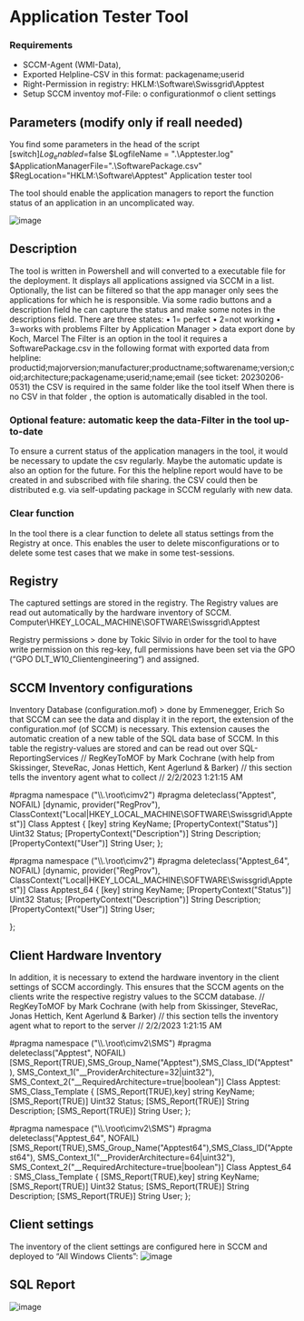# Application Tester Tool

  

### Requirements
-	SCCM-Agent (WMI-Data), 
-	Exported Helpline-CSV in this format: packagename;userid
-	Right-Permission in registry: HKLM:\Software\Swissgrid\Apptest
-	Setup SCCM inventoy mof-File:
o	configurationmof 
o	client settings

## Parameters (modify only if reall needed)
You find some parameters in the head of the script
[switch]$Log_enabled=$false
$LogfileName = ".\Apptester.log"
$ApplicationManagerFile=".\SoftwarePackage.csv"
$RegLocation="HKLM:\Software\Apptest"
Application tester  tool

The tool should enable the application managers to report the function status of an application in an uncomplicated way. 
 
![image](https://github.com/Philinger1/Apptester/assets/96050818/891d5a13-6d2e-4563-9ecc-560ac6da05bc)

## Description
The tool is written in Powershell and will converted to a executable file for the deployment. It displays all applications assigned via SCCM in a list. Optionally, the list can be filtered so that the app manager only sees the applications for which he is responsible. Via some radio buttons and a description field he can capture the status and make some notes in the descriptions field.
There are three states:
•	1= perfect
•	2=not working
•	3=works with problems
Filter by Application Manager > data export done by Koch, Marcel 
The Filter is an option in the tool it requires a SoftwarePackage.csv in the following format with exported data from helpline: 
productid;majorversion;manufacturer;productname;softwarename;version;coid;architecture;packagename;userid;name;email
(see ticket: 20230206-0531)
the CSV is required in the same folder like the tool itself
When there is no CSV in that folder , the option is automatically disabled in the tool.
### Optional feature: automatic keep the data-Filter in the tool up-to-date
To ensure a current status of the application managers in the tool, it would be necessary to update the csv regularly. Maybe the automatic update is also an option for the future. For this the helpline report would have to be created in and subscribed with file sharing. the CSV could then be distributed e.g. via self-updating package in SCCM regularly with new data.

### Clear function
In the tool there is a clear function to delete all status settings from the Registry at once. This enables the user to delete misconfigurations or to delete some test cases that we make in some test-sessions.

## Registry
The captured settings are stored in the registry. The Registry values are read out automatically by the hardware inventory of SCCM.
Computer\HKEY_LOCAL_MACHINE\SOFTWARE\Swissgrid\Apptest
 
Registry permissions > done by Tokic Silvio
in order for the tool to have write permission on this reg-key, full permissions have been set via the GPO (“GPO DLT_W10_Clientengineering“)  and assigned.

## SCCM Inventory configurations
Inventory Database (configuration.mof) > done by Emmenegger, Erich
So that SCCM can see the data and display it in the report, the extension of the configuration.mof (of SCCM) is necessary. This extension causes the automatic creation of a new table of the SQL data base of SCCM. In this table the registry-values are stored and can be read out over SQL-ReportingServices 
// RegKeyToMOF by Mark Cochrane (with help from Skissinger, SteveRac, Jonas Hettich, Kent Agerlund & Barker)
// this section tells the inventory agent what to collect
// 2/2/2023 1:21:15 AM

#pragma namespace ("\\\\.\\root\\cimv2")
#pragma deleteclass("Apptest", NOFAIL)
[dynamic, provider("RegProv"), ClassContext("Local|HKEY_LOCAL_MACHINE\\SOFTWARE\\Swissgrid\\Apptest")]
Class Apptest
{
[key] string KeyName;
[PropertyContext("Status")] Uint32 Status;
[PropertyContext("Description")] String Description;
[PropertyContext("User")] String User;
};

#pragma namespace ("\\\\.\\root\\cimv2")
#pragma deleteclass("Apptest_64", NOFAIL)
[dynamic, provider("RegProv"), ClassContext("Local|HKEY_LOCAL_MACHINE\\SOFTWARE\\Swissgrid\\Apptest")]
Class Apptest_64
{
[key] string KeyName;
[PropertyContext("Status")] Uint32 Status;
[PropertyContext("Description")] String Description;
[PropertyContext("User")] String User;

};


## Client Hardware Inventory 
In addition, it is necessary to extend the hardware inventory in the client settings of SCCM accordingly. This ensures that the SCCM agents on the clients write the respective registry values to the SCCM database.
// RegKeyToMOF by Mark Cochrane (with help from Skissinger, SteveRac, Jonas Hettich, Kent Agerlund & Barker)
// this section tells the inventory agent what to report to the server
// 2/2/2023 1:21:15 AM

#pragma namespace ("\\\\.\\root\\cimv2\\SMS")
#pragma deleteclass("Apptest", NOFAIL)
[SMS_Report(TRUE),SMS_Group_Name("Apptest"),SMS_Class_ID("Apptest"),
SMS_Context_1("__ProviderArchitecture=32|uint32"),
SMS_Context_2("__RequiredArchitecture=true|boolean")]
Class Apptest: SMS_Class_Template
{
[SMS_Report(TRUE),key] string KeyName;
[SMS_Report(TRUE)] Uint32 Status;
[SMS_Report(TRUE)] String Description;
[SMS_Report(TRUE)] String User;
};

#pragma namespace ("\\\\.\\root\\cimv2\\SMS")
#pragma deleteclass("Apptest_64", NOFAIL)
[SMS_Report(TRUE),SMS_Group_Name("Apptest64"),SMS_Class_ID("Apptest64"),
SMS_Context_1("__ProviderArchitecture=64|uint32"),
SMS_Context_2("__RequiredArchitecture=true|boolean")]
Class Apptest_64 : SMS_Class_Template
{
[SMS_Report(TRUE),key] string KeyName;
[SMS_Report(TRUE)] Uint32 Status;
[SMS_Report(TRUE)] String Description;
[SMS_Report(TRUE)] String User;
};


## Client settings
The inventory of the client settings are configured here in SCCM and deployed to “All Windows Clients”:
![image](https://github.com/Philinger1/Apptester/assets/96050818/4bb64b2d-6691-42ff-b832-172340df8728)



## SQL Report
![image](https://github.com/Philinger1/Apptester/assets/96050818/e4ad9ab4-73c5-4ffd-8bbc-3059637e14c9)

 



